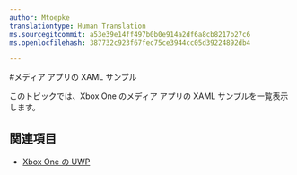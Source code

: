 ```yaml
---
author: Mtoepke
translationtype: Human Translation
ms.sourcegitcommit: a53e39e14ff497b0b0e914a2df6a8cb8217b27c6
ms.openlocfilehash: 387732c923f67fec75ce3944cc05d39224892db4

---
```

#メディア アプリの XAML サンプル

このトピックでは、Xbox One のメディア アプリの XAML サンプルを一覧表示します。

## 関連項目
- [Xbox One の UWP](index.md)



<!--HONumber=Aug16_HO3-->


